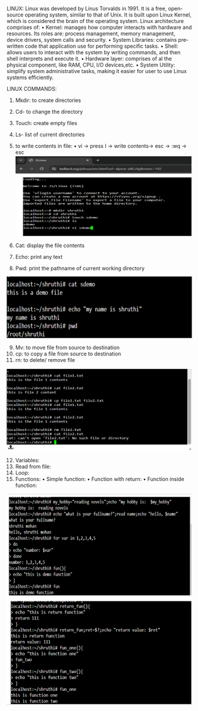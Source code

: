 LINUX:
Linux was developed by Linus Torvalds in 1991. It is a free, open-source operating system, similar to that of Unix. It is built upon Linux Kernel, which is considered the brain of the operating system. Linux architecture comprises of:
•	Kernel: manages how computer interacts with hardware and resources. Its roles are: process management, memory management, device drivers, system calls and security.
•	System Libraries: contains pre- written code that application use for performing specific tasks.
•	Shell: allows users to interact with the system by writing commands, and then shell interprets and execute it.
•	Hardware layer: comprises of al the physical component, like RAM, CPU, I/O devices,etc.
•	System Utility: simplify system administrative tasks, making it easier for user to use Linux systems efficiently.

LINUX COMMANDS:
1.	Mkdir: to create directories
2.	Cd- to change the directory
3.	Touch: create empty files
4.	Ls- list of current directories
5.	to write contents in file: 
•	vi<filename> -> press I -> write contents-> esc -> :wq -> esc
      ![image1](/image1.png)

6.	Cat: display the file contents
7.	Echo: print any text
8.	Pwd: print the pathname of current working directory

![image2](/image2.png)

9.	Mv: to move file from source to destination
10.	cp: to copy a file from source to destination
11.	rn: to delete/ remove file

![image3](/image3.png)


12.	Variables:
13.	Read from file: 
14.	Loop:
15.	Functions:
•	Simple function:
•	Function with return:
•	Function inside function:

![image4](/image4.png)
